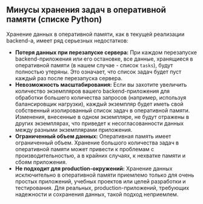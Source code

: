 ## Минусы хранения задач в оперативной памяти (списке Python)

Хранение данных в оперативной памяти, как в текущей реализации backend-а, имеет ряд серьезных недостатков:

- **Потеря данных при перезапуске сервера:** При каждом перезапуске backend-приложения или его остановке, все данные, хранящиеся в оперативной памяти (в нашем случае - список `tasks`), будут полностью утеряны. Это означает, что список задач будет пуст каждый раз после перезапуска сервера.
- **Невозможность масштабирования:** Если вы захотите увеличить количество экземпляров вашего backend-приложения для обработки большего количества запросов (например, используя балансировщик нагрузки), каждый экземпляр будет иметь свой собственный изолированный список задач в оперативной памяти. Изменения, внесенные в одном экземпляре, не будут отражены в других экземплярах, что приведет к несогласованности данных между разными экземплярами приложения.
- **Ограниченный объем данных:** Оперативная память имеет ограниченный объем. Хранение большого количества задач в оперативной памяти может привести к проблемам с производительностью, а в крайних случаях, к нехватке памяти и сбоям приложения.
- **Не подходит для production-окружений:** Хранение данных исключительно в оперативной памяти приемлемо только для очень простых приложений, учебных проектов или целей разработки и тестирования. Для реальных, production-приложений, требующих надежности и сохранения данных, такой подход неприемлем.
